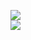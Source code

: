 [![](https://img.shields.io/badge/Made%20With-Github%20Spray-lightgrey.svg?style=for-the-badge&logo=github)](https://github.com/Annihil/github-spray#28328)  
[![](https://i.imgur.com/2DrTn0Z.gif)](https://github.com/Annihil/github-spray)